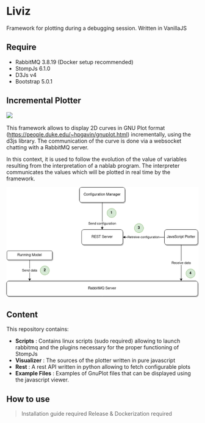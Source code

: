 # Liviz

Framework for plotting during a debugging session. Written in VanillaJS

## Require
 
* RabbitMQ 3.8.19 (Docker setup recommended)
* StompJs 6.1.0
* D3Js v4
* Bootstrap 5.0.1

## Incremental Plotter

![](https://i.ibb.co/G2pbQbV/index.png)

This framework allows to display 2D curves in GNU Plot format (https://people.duke.edu/~hpgavin/gnuplot.html) incrementally, using the d3js library. The communication of the curve is done via a websocket chatting with a RabbitMQ server. 

In this context, it is used to follow the evolution of the value of variables resulting from the interpretation of a nablab program. The interpreter communicates the values which will be plotted in real time by the framework. 


![](Misc/rd.png)
 
## Content

This repository contains: 

* **Scripts** : Contains linux scripts (sudo required) allowing to launch rabbitmq and the plugins necessary for the proper functioning of StompJs
* **Visualizer** : The sources of the plotter written in pure javascript 
* **Rest** : A rest API written in python allowing to fetch configurable plots 
* **Example Files** : Examples of GnuPlot files that can be displayed using the javascript viewer. 

## How to use

> Installation guide required
> Release & Dockerization required
